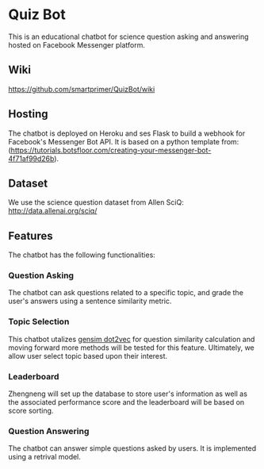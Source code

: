 # Quiz Bot 
This is an educational chatbot for science question asking and answering hosted on Facebook Messenger platform.

## Wiki

https://github.com/smartprimer/QuizBot/wiki

## Hosting
The chatbot is deployed on Heroku and ses Flask to build a webhook for Facebook's Messenger Bot API.
It is based on a python template from: (https://tutorials.botsfloor.com/creating-your-messenger-bot-4f71af99d26b).

## Dataset
We use the science question dataset from Allen SciQ: http://data.allenai.org/sciq/

## Features
The chatbot has the following functionalities:

### Question Asking
The chatbot can ask questions related to a specific topic, and grade the user's answers using a sentence similarity metric.

### Topic Selection
This chatbot utalizes [gensim dot2vec](https://radimrehurek.com/gensim/models/doc2vec.html) for question similarity calculation and moving forward more methods will be tested for this feature. Ultimately, we allow user select topic based upon their interest. 

### Leaderboard
Zhengneng will set up the database to store user's information as well as the associated performance score and the leaderboard will be based on score sorting.

### Question Answering
The chatbot can answer simple questions asked by users. It is implemented using a retrival model.
